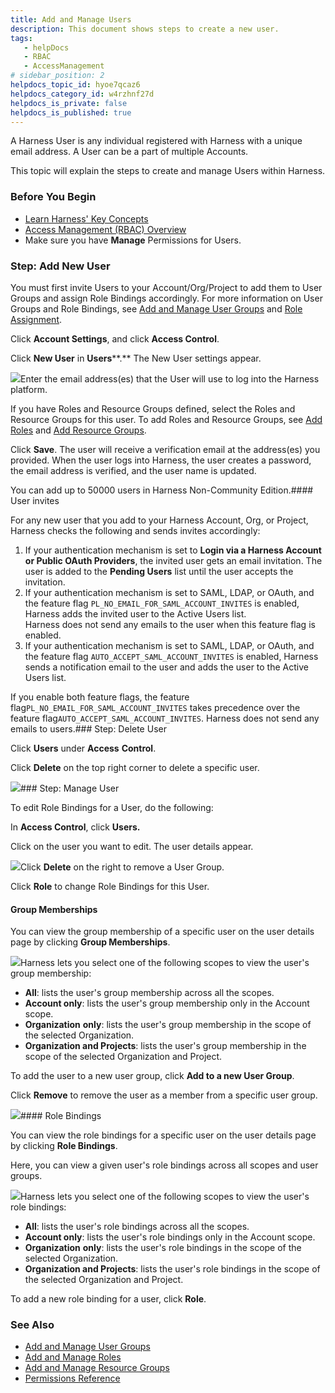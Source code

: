 ```yaml
---
title: Add and Manage Users
description: This document shows steps to create a new user.
tags: 
   - helpDocs
   - RBAC
   - AccessManagement
# sidebar_position: 2
helpdocs_topic_id: hyoe7qcaz6
helpdocs_category_id: w4rzhnf27d
helpdocs_is_private: false
helpdocs_is_published: true
---
```


A Harness User is any individual registered with Harness with a unique email address. A User can be a part of multiple Accounts.

This topic will explain the steps to create and manage Users within Harness.

### Before You Begin

* [Learn Harness' Key Concepts](https://ngdocs.harness.io/article/hv2758ro4e-learn-harness-key-concepts)
* [Access Management (RBAC) Overview](/article/vz5cq0nfg2-rbac-in-harness)
* Make sure you have **Manage** Permissions for Users.

### Step: Add New User

You must first invite Users to your Account/Org/Project to add them to User Groups and assign Role Bindings accordingly. For more information on User Groups and Role Bindings, see [Add and Manage User Groups](/article/dfwuvmy33m-add-user-groups) and [Role Assignment](/article/vz5cq0nfg2-rbac-in-harness#role_assignment).

Click **Account Settings**, and click **Access Control**.

Click **New User** in **Users****.** The New User settings appear.

![](https://files.helpdocs.io/i5nl071jo5/articles/hyoe7qcaz6/1656052187531/screenshot-2022-06-24-at-11-59-11-am.png)Enter the email address(es) that the User will use to log into the Harness platform.

If you have Roles and Resource Groups defined, select the Roles and Resource Groups for this user. To add Roles and Resource Groups, see [Add Roles](https://ngdocs.harness.io/article/tsons9mu0v-add-roles) and [Add Resource Groups](https://ngdocs.harness.io/article/yp4xj36xro-add-resource-groups).

Click **Save**. The user will receive a verification email at the address(es) you provided. When the user logs into Harness, the user creates a password, the email address is verified, and the user name is updated.

You can add up to 50000 users in Harness Non-Community Edition.#### User invites

For any new user that you add to your Harness Account, Org, or Project, Harness checks the following and sends invites accordingly:

1. If your authentication mechanism is set to **Login via a Harness Account or Public OAuth Providers**, the invited user gets an email invitation. The user is added to the **Pending Users** list until the user accepts the invitation.
2. If your authentication mechanism is set to SAML, LDAP, or OAuth, and the feature flag `PL_NO_EMAIL_FOR_SAML_ACCOUNT_INVITES` is enabled, Harness adds the invited user to the Active Users list.  
Harness does not send any emails to the user when this feature flag is enabled.
3. If your authentication mechanism is set to SAML, LDAP, or OAuth, and the feature flag `AUTO_ACCEPT_SAML_ACCOUNT_INVITES` is enabled, Harness sends a notification email to the user and adds the user to the Active Users list.

If you enable both feature flags, the feature flag`PL_NO_EMAIL_FOR_SAML_ACCOUNT_INVITES` takes precedence over the feature flag`AUTO_ACCEPT_SAML_ACCOUNT_INVITES`. Harness does not send any emails to users.### Step: Delete User

Click **Users** under **Access** **Control**.

Click **Delete** on the top right corner to delete a specific user.

![](https://files.helpdocs.io/i5nl071jo5/articles/hyoe7qcaz6/1620718285184/screenshot-2021-05-11-at-12-59-24-pm.png)### Step: Manage User

To edit Role Bindings for a User, do the following:

 In **Access Control**, click **Users.**

Click on the user you want to edit. The user details appear.

![](https://files.helpdocs.io/kw8ldg1itf/articles/hyoe7qcaz6/1665553064148/screenshot-2022-10-12-at-11-06-14-am.png)Click **Delete** on the right to remove a User Group.

Click **Role** to change Role Bindings for this User.

#### Group Memberships

You can view the group membership of a specific user on the user details page by clicking **Group Memberships**.

![](https://files.helpdocs.io/kw8ldg1itf/articles/hyoe7qcaz6/1665558035167/screenshot-2022-10-12-at-12-30-07-pm.png)Harness lets you select one of the following scopes to view the user's group membership:

* **All**: lists the user's group membership across all the scopes.
* **Account only**: lists the user's group membership only in the Account scope.
* **Organization** **only**: lists the user's group membership in the scope of the selected Organization.
* **Organization and Projects**: lists the user's group membership in the scope of the selected Organization and Project.

To add the user to a new user group, click **Add to a new User Group**.

Click **Remove** to remove the user as a member from a specific user group.

![](https://files.helpdocs.io/kw8ldg1itf/articles/hyoe7qcaz6/1665640015223/screenshot-2022-10-13-at-10-14-35-am.png)#### Role Bindings

You can view the role bindings for a specific user on the user details page by clicking **Role Bindings**.

Here, you can view a given user's role bindings across all scopes and user groups.

![](https://files.helpdocs.io/kw8ldg1itf/articles/hyoe7qcaz6/1665558792167/screenshot-2022-10-12-at-12-40-52-pm.png)Harness lets you select one of the following scopes to view the user's role bindings:

* **All**: lists the user's role bindings across all the scopes.
* **Account only**: lists the user's role bindings only in the Account scope.
* **Organization** **only**: lists the user's role bindings in the scope of the selected Organization.
* **Organization and Projects**: lists the user's role bindings in the scope of the selected Organization and Project.

To add a new role binding for a user, click **Role**.

### See Also

* [Add and Manage User Groups](/article/dfwuvmy33m-add-user-groups)
* [Add and Manage Roles](https://ngdocs.harness.io/article/tsons9mu0v-add-roles)
* [Add and Manage Resource Groups](https://ngdocs.harness.io/article/yp4xj36xro-add-resource-groups)
* [Permissions Reference](/article/yaornnqh0z-permissions-reference)

